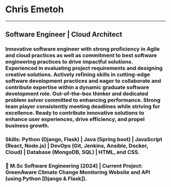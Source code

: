 # Chris Emetoh
---
## Software Engineer | Cloud Architect
### Innovative software engineer with strong proficiency in Agile and cloud practices as well as commitment to best software engineering practices to drive impactful solutions. Experienced in evaluating project requirements and designing creative solutions. Actively refining skills in cutting-edge software development practices and eager to collaborate and contribute expertise within a dynamic graduate software development role. Out-of-the-box thinker and dedicated problem solver committed to enhancing performance. Strong team player consistently meeting deadlines while striving for excellence. Ready to contribute innovative solutions to enhance user experiences, drive efficiency, and propel business growth.
### Skills: Python (Django, Flask) | Java (Spring boot) | JavaScript (React, Node.js) | DevOps (Git, Jenkins, Ansible, Docker, Cloud) | Database (MongoDB, SQL) | HTML, and CSS.
### 🌱 M.Sc Software Engineering (2024) | Current Project: GreenAware Climate Change Monitoring Website and API (using Python [Django & Flask]).
